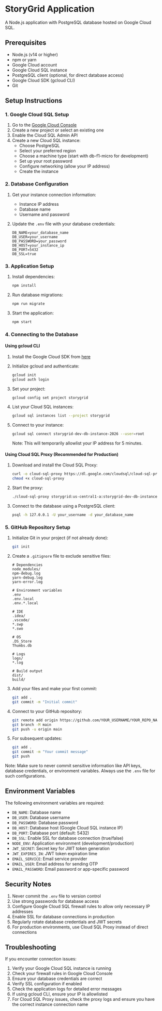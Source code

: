 # StoryGrid Application

A Node.js application with PostgreSQL database hosted on Google Cloud SQL.

## Prerequisites

- Node.js (v14 or higher)
- npm or yarn
- Google Cloud account
- Google Cloud SQL instance
- PostgreSQL client (optional, for direct database access)
- Google Cloud SDK (gcloud CLI)
- Git

## Setup Instructions

### 1. Google Cloud SQL Setup

1. Go to the [Google Cloud Console](https://console.cloud.google.com)
2. Create a new project or select an existing one
3. Enable the Cloud SQL Admin API
4. Create a new Cloud SQL instance:
   - Choose PostgreSQL
   - Select your preferred region
   - Choose a machine type (start with db-f1-micro for development)
   - Set up your root password
   - Configure networking (allow your IP address)
   - Create the instance

### 2. Database Configuration

1. Get your instance connection information:

   - Instance IP address
   - Database name
   - Username and password

2. Update the `.env` file with your database credentials:
   ```
   DB_NAME=your_database_name
   DB_USER=your_username
   DB_PASSWORD=your_password
   DB_HOST=your_instance_ip
   DB_PORT=5432
   DB_SSL=true
   ```

### 3. Application Setup

1. Install dependencies:

   ```bash
   npm install
   ```

2. Run database migrations:

   ```bash
   npm run migrate
   ```

3. Start the application:
   ```bash
   npm start
   ```

### 4. Connecting to the Database

#### Using gcloud CLI

1. Install the Google Cloud SDK from [here](https://cloud.google.com/sdk/docs/install)

2. Initialize gcloud and authenticate:

   ```bash
   gcloud init
   gcloud auth login
   ```

3. Set your project:

   ```bash
   gcloud config set project storygrid
   ```

4. List your Cloud SQL instances:

   ```bash
   gcloud sql instances list --project storygrid
   ```

5. Connect to your instance:
   ```bash
   gcloud sql connect storygrid-dev-db-instance-2026 --user=root
   ```
   Note: This will temporarily allowlist your IP address for 5 minutes.

#### Using Cloud SQL Proxy (Recommended for Production)

1. Download and install the Cloud SQL Proxy:

   ```bash
   curl -o cloud-sql-proxy https://dl.google.com/cloudsql/cloud-sql-proxy.linux.amd64
   chmod +x cloud-sql-proxy
   ```

2. Start the proxy:

   ```bash
   ./cloud-sql-proxy storygrid:us-central1-a:storygrid-dev-db-instance-2026
   ```

3. Connect to the database using a PostgreSQL client:
   ```bash
   psql -h 127.0.0.1 -U your_username -d your_database_name
   ```

### 5. GitHub Repository Setup

1. Initialize Git in your project (if not already done):

   ```bash
   git init
   ```

2. Create a `.gitignore` file to exclude sensitive files:

   ```
   # Dependencies
   node_modules/
   npm-debug.log
   yarn-debug.log
   yarn-error.log

   # Environment variables
   .env
   .env.local
   .env.*.local

   # IDE
   .idea/
   .vscode/
   *.swp
   *.swo

   # OS
   .DS_Store
   Thumbs.db

   # Logs
   logs/
   *.log

   # Build output
   dist/
   build/
   ```

3. Add your files and make your first commit:

   ```bash
   git add .
   git commit -m "Initial commit"
   ```

4. Connect to your GitHub repository:

   ```bash
   git remote add origin https://github.com/YOUR_USERNAME/YOUR_REPO_NAME.git
   git branch -M main
   git push -u origin main
   ```

5. For subsequent updates:
   ```bash
   git add .
   git commit -m "Your commit message"
   git push
   ```

Note: Make sure to never commit sensitive information like API keys, database credentials, or environment variables. Always use the `.env` file for such configurations.

## Environment Variables

The following environment variables are required:

- `DB_NAME`: Database name
- `DB_USER`: Database username
- `DB_PASSWORD`: Database password
- `DB_HOST`: Database host (Google Cloud SQL instance IP)
- `DB_PORT`: Database port (default: 5432)
- `DB_SSL`: Enable SSL for database connection (true/false)
- `NODE_ENV`: Application environment (development/production)
- `JWT_SECRET`: Secret key for JWT token generation
- `JWT_EXPIRES_IN`: JWT token expiration time
- `EMAIL_SERVICE`: Email service provider
- `EMAIL_USER`: Email address for sending OTP
- `EMAIL_PASSWORD`: Email password or app-specific password

## Security Notes

1. Never commit the `.env` file to version control
2. Use strong passwords for database access
3. Configure Google Cloud SQL firewall rules to allow only necessary IP addresses
4. Enable SSL for database connections in production
5. Regularly rotate database credentials and JWT secrets
6. For production environments, use Cloud SQL Proxy instead of direct connections

## Troubleshooting

If you encounter connection issues:

1. Verify your Google Cloud SQL instance is running
2. Check your firewall rules in Google Cloud Console
3. Ensure your database credentials are correct
4. Verify SSL configuration if enabled
5. Check the application logs for detailed error messages
6. If using gcloud CLI, ensure your IP is allowlisted
7. For Cloud SQL Proxy issues, check the proxy logs and ensure you have the correct instance connection name
